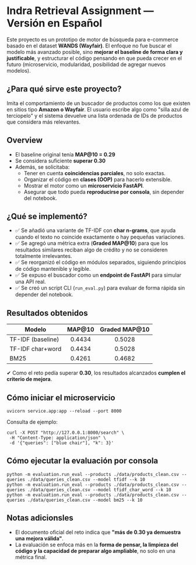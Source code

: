 # Indra Retrieval Assignment — Versión en Español

Este proyecto es un prototipo de motor de búsqueda para e-commerce basado en el dataset **WANDS (Wayfair)**.
El enfoque no fue buscar el modelo más avanzado posible, sino **mejorar el baseline de forma clara y justificable**, y estructurar el código pensando en que pueda crecer en el futuro (microservicio, modularidad, posibilidad de agregar nuevos modelos).

## ¿Para qué sirve este proyecto?

Imita el comportamiento de un buscador de productos como los que existen en sitios tipo **Amazon o Wayfair**.
El usuario escribe algo como "silla azul de terciopelo" y el sistema devuelve una lista ordenada de IDs de productos que considera más relevantes.

## Overview

-   El baseline original tenía **MAP@10 = 0.29**
-   Se considera suficiente **superar 0.30**
-   Además, se solicitaba:
    -   Tener en cuenta **coincidencias parciales**, no solo exactas.
    -   Organizar el código en **clases (OOP)** para hacerlo extensible.
    -   Mostrar el motor como un **microservicio FastAPI**.
    -   Asegurar que todo pueda **reproducirse por consola**, sin depender del notebook.

## ¿Qué se implementó?

-   ✅ Se añadió una variante de TF-IDF con **char n-grams**, que ayuda cuando el texto no coincide exactamente o hay pequeñas variaciones.
-   ✅ Se agregó una métrica extra (**Graded MAP@10**) para que los resultados similares reciban algo de crédito y no se consideren totalmente irrelevantes.
-   ✅ Se reorganizó el código en módulos separados, siguiendo principios de código mantenible y legible.
-   ✅ Se expuso el buscador como un **endpoint de FastAPI** para simular una API real.
-   ✅ Se creó un script CLI (`run_eval.py`) para evaluar de forma rápida sin depender del notebook.

## Resultados obtenidos

| Modelo            | MAP@10 | Graded MAP@10 |
| ----------------- | :----: | :-----------: |
| TF-IDF (baseline) | 0.4434 |    0.5028     |
| TF-IDF char+word  | 0.4434 |    0.5028     |
| BM25              | 0.4261 |    0.4682     |

✔ Como el reto pedía superar **0.30**, los resultados alcanzados **cumplen el criterio de mejora**.

## Cómo iniciar el microservicio

```
uvicorn service.app:app --reload --port 8000
```

Consulta de ejemplo:

```
curl -X POST "http://127.0.0.1:8000/search" \
 -H "Content-Type: application/json" \
 -d '{"queries": ["blue chair"], "k": 3}'
```

## Cómo ejecutar la evaluación por consola

```
python -m evaluation.run_eval --products ./data/products_clean.csv --queries ./data/queries_clean.csv --model tfidf --k 10
python -m evaluation.run_eval --products ./data/products_clean.csv --queries ./data/queries_clean.csv --model tfidf_char_word --k 10
python -m evaluation.run_eval --products ./data/products_clean.csv --queries ./data/queries_clean.csv --model bm25 --k 10
```

## Notas adicionsles

-   El documento oficial del reto indica que **"más de 0.30 ya demuestra una mejora válida"**.
-   La evaluación se enfoca más en la **forma de pensar, la limpieza del código y la capacidad de preparar algo ampliable**, no solo en una métrica final.
